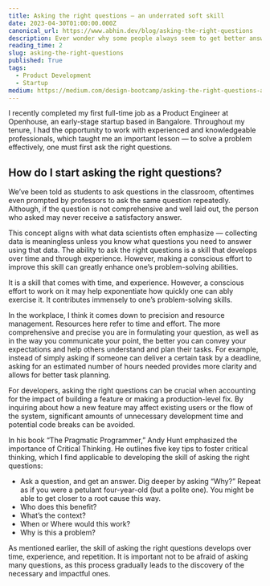 ```yaml
---
title: Asking the right questions — an underrated soft skill
date: 2023-04-30T01:00:00.000Z
canonical_url: https://www.abhin.dev/blog/asking-the-right-questions
description: Ever wonder why some people always seem to get better answers? Turns out it's not about being smarter, it's about asking the right questions in the first place. A quick reflection on how this underrated skill can save you tons of time and frustration, whether you're debugging code or just trying to get stuff done.
reading_time: 2
slug: asking-the-right-questions
published: True
tags:
  - Product Development
  - Startup
medium: https://medium.com/design-bootcamp/asking-the-right-questions-an-underrated-soft-skill-62bc5ca80013
---
```


I recently completed my first full-time job as a Product Engineer at Openhouse, an early-stage startup based in Bangalore. Throughout my tenure, I had the opportunity to work with experienced and knowledgeable professionals, which taught me an important lesson — to solve a problem effectively, one must first ask the right questions.

## How do I start asking the right questions?

We’ve been told as students to ask questions in the classroom, oftentimes even prompted by professors to ask the same question repeatedly. Although, if the question is not comprehensive and well laid out, the person who asked may never receive a satisfactory answer.

This concept aligns with what data scientists often emphasize — collecting data is meaningless unless you know what questions you need to answer using that data. The ability to ask the right questions is a skill that develops over time and through experience. However, making a conscious effort to improve this skill can greatly enhance one’s problem-solving abilities.

It is a skill that comes with time, and experience. However, a conscious effort to work on it may help exponentiate how quickly one can ably exercise it. It contributes immensely to one’s problem-solving skills.

In the workplace, I think it comes down to precision and resource management. Resources here refer to time and effort. The more comprehensive and precise you are in formulating your question, as well as in the way you communicate your point, the better you can convey your expectations and help others understand and plan their tasks. For example, instead of simply asking if someone can deliver a certain task by a deadline, asking for an estimated number of hours needed provides more clarity and allows for better task planning.

For developers, asking the right questions can be crucial when accounting for the impact of building a feature or making a production-level fix. By inquiring about how a new feature may affect existing users or the flow of the system, significant amounts of unnecessary development time and potential code breaks can be avoided.

In his book “The Pragmatic Programmer,” Andy Hunt emphasized the importance of Critical Thinking. He outlines five key tips to foster critical thinking, which I find applicable to developing the skill of asking the right questions:

- Ask a question, and get an answer. Dig deeper by asking “Why?” Repeat as if you were a petulant four-year-old (but a polite one). You might be able to get closer to a root cause this way.
- Who does this benefit?
- What’s the context?
- When or Where would this work?
- Why is this a problem?

As mentioned earlier, the skill of asking the right questions develops over time, experience, and repetition. It is important not to be afraid of asking many questions, as this process gradually leads to the discovery of the necessary and impactful ones.
